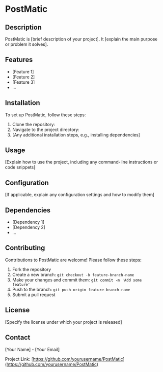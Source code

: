 # PostMatic

## Description
PostMatic is [brief description of your project]. It [explain the main purpose or problem it solves].

## Features
- [Feature 1]
- [Feature 2]
- [Feature 3]
- ...

## Installation
To set up PostMatic, follow these steps:

1. Clone the repository:
2. Navigate to the project directory:
3. [Any additional installation steps, e.g., installing dependencies]

## Usage
[Explain how to use the project, including any command-line instructions or code snippets]

## Configuration
[If applicable, explain any configuration settings and how to modify them]

## Dependencies
- [Dependency 1]
- [Dependency 2]
- ...

## Contributing
Contributions to PostMatic are welcome! Please follow these steps:
1. Fork the repository
2. Create a new branch: `git checkout -b feature-branch-name`
3. Make your changes and commit them: `git commit -m 'Add some feature'`
4. Push to the branch: `git push origin feature-branch-name`
5. Submit a pull request

## License
[Specify the license under which your project is released]

## Contact
[Your Name] - [Your Email]

Project Link: [https://github.com/yourusername/PostMatic](https://github.com/yourusername/PostMatic)
